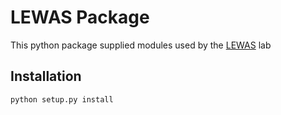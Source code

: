 # LEWAS Package

This python package supplied modules used by the [LEWAS](http://www.lewas.centers.vt.edu/) lab

## Installation

    python setup.py install


